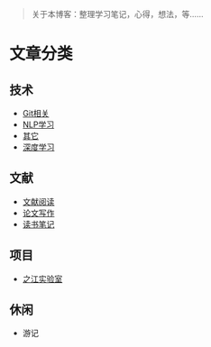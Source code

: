 > 关于本博客：整理学习笔记，心得，想法，等……

# 文章分类

## 技术

- [Git相关](https://github.com/li-aolong/li-aolong.github.io/tree/master/%E6%8A%80%E6%9C%AF/Git%E7%9B%B8%E5%85%B3)
- [NLP学习](https://github.com/li-aolong/li-aolong.github.io/tree/master/%E6%8A%80%E6%9C%AF/NLP%E5%AD%A6%E4%B9%A0)
- [其它](https://github.com/li-aolong/li-aolong.github.io/tree/master/%E6%8A%80%E6%9C%AF/%E5%85%B6%E5%AE%83)
- [深度学习](https://github.com/li-aolong/li-aolong.github.io/tree/master/%E6%8A%80%E6%9C%AF/%E6%B7%B1%E5%BA%A6%E5%AD%A6%E4%B9%A0)

## 文献

- [文献阅读](https://github.com/li-aolong/li-aolong.github.io/tree/master/%E6%96%87%E7%8C%AE/%E6%96%87%E7%8C%AE%E9%98%85%E8%AF%BB/%E5%9B%BE%E5%8D%B7%E7%A7%AF%E7%A5%9E%E7%BB%8F%E7%BD%91%E7%BB%9C)
- [论文写作](https://github.com/li-aolong/li-aolong.github.io/tree/master/%E6%96%87%E7%8C%AE/%E8%AE%BA%E6%96%87%E5%86%99%E4%BD%9C)
- [读书笔记](https://github.com/li-aolong/li-aolong.github.io/tree/master/%E6%96%87%E7%8C%AE/%E8%AF%BB%E4%B9%A6%E7%AC%94%E8%AE%B0)

## 项目

- [之江实验室](https://github.com/li-aolong/li-aolong.github.io/tree/master/%E9%A1%B9%E7%9B%AE/%E4%B9%8B%E6%B1%9F%E5%AE%9E%E9%AA%8C%E5%AE%A4/%E6%AF%8F%E6%97%A5%E6%80%BB%E7%BB%93)

## 休闲

- 游记

